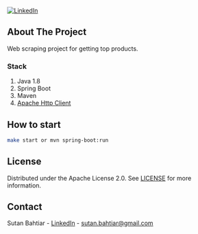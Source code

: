 <!-- PROJECT SHIELDS -->
[![LinkedIn][linkedin-shield]][linkedin-url]


## About The Project
Web scraping project for getting top products.

### Stack
1. Java 1.8
2. Spring Boot
3. Maven
4. [Apache Http Client](https://hc.apache.org/httpcomponents-client-5.1.x/)


## How to start
```sh
make start or mvn spring-boot:run 
```

## License
Distributed under the Apache License 2.0. See [LICENSE](LICENSE#section) for more information.

## Contact
Sutan Bahtiar - [LinkedIn](https://www.linkedin.com/in/sutan-bahtiar-97026735) - sutan.bahtiar@gmail.com

<!-- MARKDOWN LINKS & IMAGES -->
[linkedin-shield]: https://img.shields.io/badge/-LinkedIn-black.svg?style=flat-square&logo=linkedin&colorB=555
[linkedin-url]: https://linkedin.com/in/sutan-bahtiar-97026735
